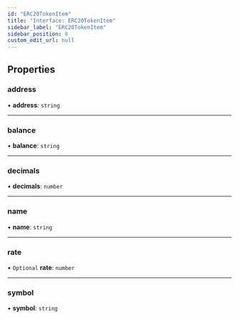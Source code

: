 ```yaml
---
id: "ERC20TokenItem"
title: "Interface: ERC20TokenItem"
sidebar_label: "ERC20TokenItem"
sidebar_position: 0
custom_edit_url: null
---
```


## Properties

### address

• **address**: `string`

___

### balance

• **balance**: `string`

___

### decimals

• **decimals**: `number`

___

### name

• **name**: `string`

___

### rate

• `Optional` **rate**: `number`

___

### symbol

• **symbol**: `string`
